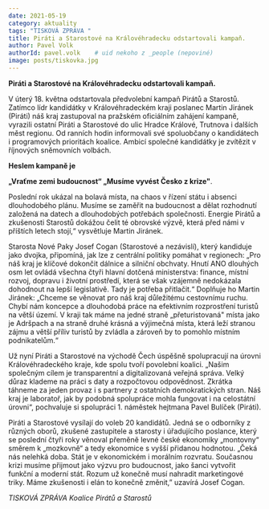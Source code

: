```yaml
---
date: 2021-05-19
category: aktuality
tags: "TISKOVÁ ZPRÁVA "
title: Piráti a Starostové na Královéhradecku odstartovali kampaň.
author: Pavel Volk
authorId: pavel.volk    # uid nekoho z _people (nepoviné)
image: posts/tiskovka.jpg
---
```


**Piráti a Starostové na Královéhradecku odstartovali kampaň.**

V úterý 18. května odstartovala předvolební kampaň Pirátů a Starostů. Zatímco lídr kandidátky v Královéhradeckém kraji poslanec Martin Jiránek (Piráti) náš kraj zastupoval na pražském oficiálním zahájení kampaně, vyrazili ostatní Piráti a Starostové do ulic Hradce Králové, Trutnova i dalších měst regionu. Od ranních hodin informovali své spoluobčany o kandidátech i programových prioritách koalice. Ambicí společné kandidátky je zvítězit v říjnových sněmovních volbách. 

**Heslem kampaně je** 

**„Vraťme zemi budoucnost“ „Musíme vyvést Česko z krize"**. 

Poslední rok ukázal na bolavá místa, na chaos v řízení státu i absenci dlouhodobého plánu. Musíme se zaměřit na budoucnost a dělat rozhodnutí založená na datech a dlouhodobých potřebách společnosti. Energie Pirátů a zkušenosti Starostů dokážou čelit té obrovské výzvě, která před námi v příštích letech stojí,“ vysvětluje Martin Jiránek. 

Starosta Nové Paky Josef Cogan (Starostové a nezávislí), který kandiduje jako dvojka, připomíná, jak lze z centrální politiky pomáhat v regionech: „Pro náš kraj je klíčové dokončit dálnice a silniční obchvaty. Hnutí ANO dlouhých osm let ovládá všechna čtyři hlavní dotčená ministerstva: finance, místní rozvoj, dopravu i životní prostředí, která se však vzájemně nedokázala dohodnout na lepší legislativě. Tady je potřeba přitlačit.“ Doplňuje ho Martin Jiránek: „Chceme se věnovat pro náš kraj důležitému cestovnímu ruchu. Chybí nám koncepce a dlouhodobá práce na efektivním rozprostření turistů na větší území. V kraji tak máme na jedné straně „přeturistovaná" místa jako je Adršpach a na straně druhé krásná a výjimečná místa, která leží stranou zájmu a větší příliv turistů by zvládla a zároveň by to pomohlo místním podnikatelům.“ 

Už nyní Piráti a Starostové na východě Čech úspěšně spolupracují na úrovni Královéhradeckého kraje, kde spolu tvoří povolební koalici. „Našim společným cílem je transparentní a digitalizovaná veřejná správa. Velký důraz klademe na práci s daty a rozpočtovou odpovědnost. Zkrátka táhneme za jeden provaz i s partnery z ostatních demokratických stran. Náš kraj je laboratoř, jak by podobná spolupráce mohla fungovat i na celostátní úrovni“, pochvaluje si spolupráci 1. náměstek hejtmana Pavel Bulíček (Piráti). 

Piráti a Starostové vysílají do voleb 20 kandidátů. Jedná se o odborníky z různých oborů, zkušené zastupitele a starosty i úřadujícího poslance, který se poslední čtyři roky věnoval přeměně levné české ekonomiky „montovny“ směrem k „mozkovně“ a tedy ekonomice s vyšší přidanou hodnotou. „Čeká nás nelehká doba. Stát je v ekonomickém i morálním rozvratu. Současnou krizi musíme přijmout jako výzvu pro budoucnost, jako šanci vytvořit funkční a moderní stát. Rozum už konečně musí nahradit marketingové triky. Máme zkušenosti i elán to konečně změnit,” uzavírá Josef Cogan. 


<em>TISKOVÁ ZPRÁVA Koalice Pirátů a Starostů</em>
